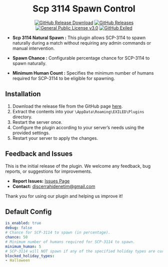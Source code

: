 <h1 align="center">Scp 3114 Spawn Control</h1>
<div align="center">
<a href="https://github.com/MS-crew/Scp3114SpawnControl/releases"><img src="https://img.shields.io/github/downloads/MS-crew/Scp3114SpawnControl/total?style=for-the-badge&logo=githubactions&label=Downloads" href="https://github.com/MS-crew/Scp3114SpawnControl/releases" alt="GitHub Release Download"></a>
<a href="https://github.com/MS-crew/Scp3114SpawnControl/releases"><img src="https://img.shields.io/badge/Build-1.2.0-brightgreen?style=for-the-badge&logo=gitbook" href="https://github.com/MS-crew/Scp3114SpawnControl/releases" alt="GitHub Releases"></a>
<a href="https://github.com/MS-crew/Scp3114SpawnControl/blob/master/LICENSE"><img src="https://img.shields.io/badge/Licence-GNU_3.0-blue?style=for-the-badge&logo=gitbook" href="https://github.com/MS-crew/Scp3114SpawnControl/blob/master/LICENSE" alt="General Public License v3.0"></a>
<a href="https://github.com/ExMod-Team/EXILED"><img src="https://img.shields.io/badge/Exiled-9.6.0-red?style=for-the-badge&logo=gitbook" href="https://github.com/ExMod-Team/EXILED" alt="GitHub Exiled"></a>

</div>

- **Scp 3114 Natural Spawn :** This plugin allows SCP-3114 to spawn naturally during a match without requiring any admin commands or manual intervention.
  
- **Spawn Chance :** Configurable percentage chance for SCP-3114 to spawn naturally.

- **Minimum Human Count :** Specifies the minimum number of humans required for SCP-3114 to be eligible for spawning.

## Installation

1. Download the release file from the GitHub page [here](https://github.com/MS-crew/Scp3114SpawnControl/releases).
2. Extract the contents into your `\AppData\Roaming\EXILED\Plugins` directory.
3. Restart the server once.
3. Configure the plugin according to your server’s needs using the provided settings.
4. Restart your server to apply the changes.

## Feedback and Issues

This is the initial release of the plugin. We welcome any feedback, bug reports, or suggestions for improvements.

- **Report Issues:** [Issues Page](https://github.com/MS-crew/Scp3114SpawnControl/issues)
- **Contact:** [discerrahidenetim@gmail.com](mailto:discerrahidenetim@gmail.com)

Thank you for using our plugin and helping us improve it!
## Default Config
```yml
is_enabled: true
debug: false
# Chance for SCP-3114 to spawn (in percentage).
chance: 50
# Minimum number of humans required for SCP-3114 to spawn.
minimum_human: 5
# SCP-3114 will NOT spawn if any of the specified holiday types are currently active.
blocked_holiday_types:
- Halloween
```
